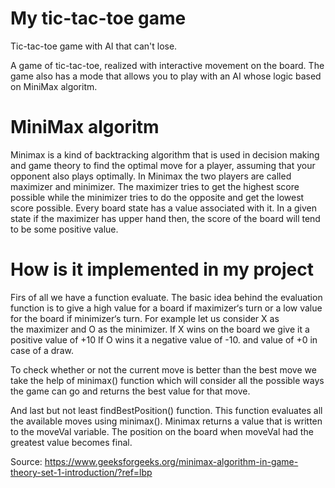 # My tic-tac-toe game 
Tic-tac-toe game with AI that can't lose.

A game of tic-tac-toe, realized with interactive movement on the board. The game also has a mode that allows you to play with an AI whose logic based on MiniMax algoritm.

# MiniMax algoritm

Minimax is a kind of backtracking algorithm that is used in decision making and game theory to find the optimal move for a player, assuming that your opponent also plays optimally. 
In Minimax the two players are called maximizer and minimizer. The maximizer tries to get the highest score possible while the minimizer tries to do the opposite and get the lowest score possible. Every board state has a value associated with it. In a given state if the maximizer has upper hand then, the score of the board will tend to be some positive value. 

# How is it implemented in my project 

Firs of all we have a function evaluate. The basic idea behind the evaluation function is to give a high value for a board if maximizer‘s turn or a low value for the board if minimizer‘s turn. For example let us consider X as the maximizer and O as the minimizer. If X wins on the board we give it a positive value of +10 If O wins it a negative value of -10. and value of +0 in case of a draw. 

To check whether or not the current move is better than the best move we take the help of minimax() function which will consider all the possible ways the game can go and returns the best value for that move.

And last but not least findBestPosition() function. This function evaluates all the available moves using minimax(). Minimax returns a value that is written to the moveVal variable. The position on the board when moveVal had the greatest value becomes final. 




Source: https://www.geeksforgeeks.org/minimax-algorithm-in-game-theory-set-1-introduction/?ref=lbp
